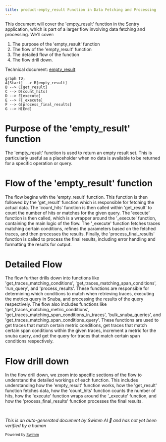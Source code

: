 ```yaml
---
title: product-empty_result Function in Data Fetching and Processing
---
```

This document will cover the 'empty_result' function in the Sentry application, which is part of a larger flow involving data fetching and processing. We'll cover:

1. The purpose of the 'empty_result' function
2. The flow of the 'empty_result' function
3. The detailed flow of the function
4. The flow drill down.

Technical document: <SwmLink doc-title="empty_result">[empty_result](/.swm/understanding-empty_result-function.o0sfffgv.sw.md)</SwmLink>

```mermaid
graph TD;
A[Start] --> B[empty_result]
B --> C[get_result]
C --> D[count_hits]
D --> E[execute]
E --> F[_execute]
F --> G[process_final_results]
G --> H[End]
```

# Purpose of the 'empty_result' function

The 'empty_result' function is used to return an empty result set. This is particularly useful as a placeholder when no data is available to be returned for a specific operation or query.

# Flow of the 'empty_result' function

The flow begins with the 'empty_result' function. This function is then followed by the 'get_result' function which is responsible for fetching the actual data. The 'count_hits' function is then called within 'get_result' to count the number of hits or matches for the given query. The 'execute' function is then called, which is a wrapper around the '\_execute' function, containing the main logic of the flow. The '\_execute' function fetches traces matching certain conditions, refines the parameters based on the fetched traces, and then processes the results. Finally, the 'process_final_results' function is called to process the final results, including error handling and formatting the results for output.

# Detailed Flow

The flow further drills down into functions like 'get_traces_matching_conditions', 'get_traces_matching_span_conditions', 'run_query', and 'process_results'. These functions are responsible for determining which conditions to match when retrieving traces, executing the metrics query in Snuba, and processing the results of the query respectively. The flow also includes functions like 'get_traces_matching_metric_conditions', 'get_traces_matching_span_conditions_in_traces', 'bulk_snuba_queries', and 'get_traces_matching_span_conditions_query'. These functions are used to get traces that match certain metric conditions, get traces that match certain span conditions within the given traces, increment a metric for the snuba query, and get the query for traces that match certain span conditions respectively.

# Flow drill down

In the flow drill down, we zoom into specific sections of the flow to understand the detailed workings of each function. This includes understanding how the 'empty_result' function works, how the 'get_result' function fetches data, how the 'count_hits' function counts the number of hits, how the 'execute' function wraps around the '\_execute' function, and how the 'process_final_results' function processes the final results.

&nbsp;

*This is an auto-generated document by Swimm AI 🌊 and has not yet been verified by a human*

<SwmMeta version="3.0.0" repo-id="Z2l0aHViJTNBJTNBc2VudHJ5LWRlbW8lM0ElM0FTd2ltbS1EZW1v" repo-name="sentry-demo" doc-type="product-flows"><sup>Powered by [Swimm](/)</sup></SwmMeta>
